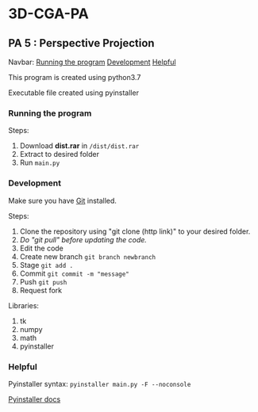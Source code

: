 # 3D-CGA-PA
## PA 5 : Perspective Projection

Navbar: 
[Running the program](https://github.com/kennysusanto/3D-CGA-PA#running-the-program)
[Development](https://github.com/kennysusanto/3D-CGA-PA#development)
[Helpful](https://github.com/kennysusanto/3D-CGA-PA#helpful)

This program is created using python3.7

Executable file created using pyinstaller

### Running the program
Steps:
1. Download **dist.rar** in `/dist/dist.rar`
2. Extract to desired folder
3. Run `main.py`

### Development
Make sure you have [Git](https://git-scm.com/) installed.

Steps:
1. Clone the repository using "git clone (http link)" to your desired folder.
2. *Do "git pull" before updating the code.*
3. Edit the code
4. Create new branch `git branch newbranch`
5. Stage `git add .`
6. Commit `git commit -m "message"`
7. Push `git push`
8. Request fork

Libraries:
1. tk
2. numpy
3. math
4. pyinstaller

### Helpful
Pyinstaller syntax: `pyinstaller main.py -F --noconsole`

[Pyinstaller docs](https://pyinstaller.readthedocs.io/en/stable/usage.html)